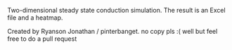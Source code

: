 Two-dimensional steady state conduction simulation.
The result is an Excel file and a heatmap.

Created by Ryanson Jonathan / pinterbanget. no copy pls :( well but feel free to do a pull request
